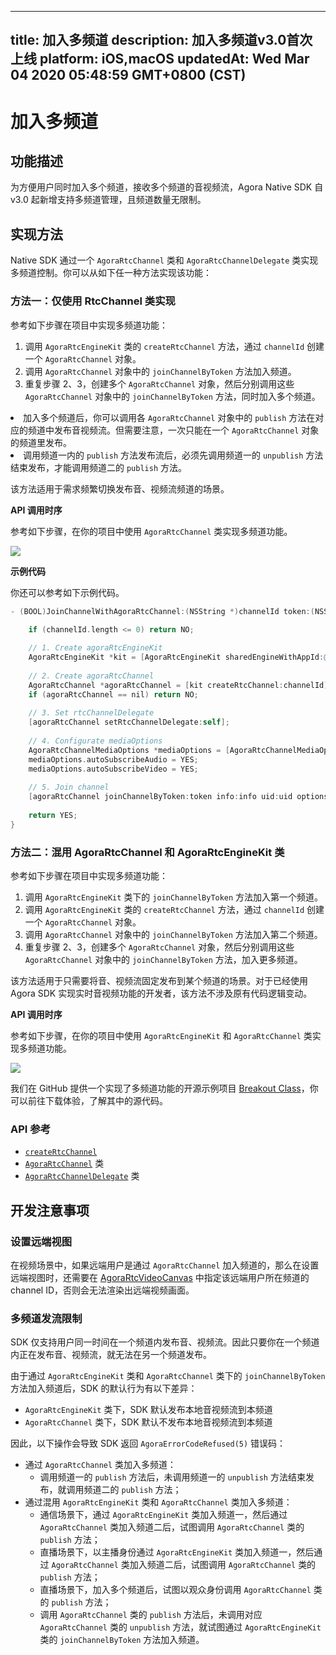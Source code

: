
---
title: 加入多频道
description: 加入多频道v3.0首次上线
platform: iOS,macOS
updatedAt: Wed Mar 04 2020 05:48:59 GMT+0800 (CST)
---
# 加入多频道
## 功能描述

为方便用户同时加入多个频道，接收多个频道的音视频流，Agora Native SDK 自 v3.0 起新增支持多频道管理，且频道数量无限制。

## 实现方法
Native SDK 通过一个 `AgoraRtcChannel` 类和 `AgoraRtcChannelDelegate` 类实现多频道控制。你可以从如下任一种方法实现该功能：

### 方法一：仅使用 RtcChannel 类实现

参考如下步骤在项目中实现多频道功能：

1. 调用 `AgoraRtcEngineKit` 类的 `createRtcChannel` 方法，通过 `channelId` 创建一个 `AgoraRtcChannel` 对象。
2. 调用 `AgoraRtcChannel` 对象中的 `joinChannelByToken` 方法加入频道。
3. 重复步骤 2、3，创建多个 `AgoraRtcChannel` 对象，然后分别调用这些 `AgoraRtcChannel` 对象中的 `joinChannelByToken` 方法，同时加入多个频道。

<div class="alert note">
	<li>加入多个频道后，你可以调用各 <code>AgoraRtcChannel</code> 对象中的 <code>publish</code> 方法在对应的频道中发布音视频流。但需要注意，一次只能在一个 <code>AgoraRtcChannel</code> 对象的频道里发布。
	<li>调用频道一内的 <code>publish</code> 方法发布流后，必须先调用频道一的 <code>unpublish</code> 方法结束发布，才能调用频道二的 <code>publish</code> 方法。</div>

该方法适用于需求频繁切换发布音、视频流频道的场景。

**API 调用时序**

参考如下步骤，在你的项目中使用 `AgoraRtcChannel` 类实现多频道功能。

![](https://web-cdn.agora.io/docs-files/1575879041885)

**示例代码**

你还可以参考如下示例代码。

```Objective-C
- (BOOL)JoinChannelWithAgoraRtcChannel:(NSString *)channelId token:(NSString *)token info:(NSString *)info uid:(NSUInteger)uid {
    
    if (channelId.length <= 0) return NO;

    // 1. Create agoraRtcEngineKit
    AgoraRtcEngineKit *kit = [AgoraRtcEngineKit sharedEngineWithAppId:@"AppId" delegate:self];
    
    // 2. Create agoraRtcChannel
    AgoraRtcChannel *agoraRtcChannel = [kit createRtcChannel:channelId];
    if (agoraRtcChannel == nil) return NO;
    
    // 3. Set rtcChannelDelegate
    [agoraRtcChannel setRtcChannelDelegate:self];
    
    // 4. Configurate mediaOptions
    AgoraRtcChannelMediaOptions *mediaOptions = [AgoraRtcChannelMediaOptions new];
    mediaOptions.autoSubscribeAudio = YES;
    mediaOptions.autoSubscribeVideo = YES;
    
    // 5. Join channel
    [agoraRtcChannel joinChannelByToken:token info:info uid:uid options:mediaOptions];
    
  	return YES;
}
```

### 方法二：混用 AgoraRtcChannel 和 AgoraRtcEngineKit 类

参考如下步骤在项目中实现多频道功能：

1. 调用 `AgoraRtcEngineKit` 类下的 `joinChannelByToken` 方法加入第一个频道。
2. 调用 `AgoraRtcEngineKit` 类的 `createRtcChannel` 方法，通过 `channelId` 创建一个 `AgoraRtcChannel` 对象。
3. 调用 `AgoraRtcChannel` 对象中的 `joinChannelByToken` 方法加入第二个频道。
4. 重复步骤 2、3，创建多个 `AgoraRtcChannel` 对象，然后分别调用这些 `AgoraRtcChannel` 对象中的 `joinChannelByToken` 方法，加入更多频道。

该方法适用于只需要将音、视频流固定发布到某个频道的场景。对于已经使用 Agora SDK 实现实时音视频功能的开发者，该方法不涉及原有代码逻辑变动。

**API 调用时序**

参考如下步骤，在你的项目中使用 `AgoraRtcEngineKit` 和 `AgoraRtcChannel` 类实现多频道功能。

![](https://web-cdn.agora.io/docs-files/1575879666498)

我们在 GitHub 提供一个实现了多频道功能的开源示例项目 [Breakout Class](https://github.com/AgoraIO-Usecase/Breakout-Class/tree/master/breakout-ios)，你可以前往下载体验，了解其中的源代码。

### API 参考

- [`createRtcChannel`](https://docs.agora.io/cn/Video/API%20Reference/oc/v3.0.0/Classes/AgoraRtcEngineKit.html#//api/name/createRtcChannel::)
- [`AgoraRtcChannel`](https://docs.agora.io/cn/Video/API%20Reference/oc/v3.0.0/Classes/AgoraRtcChannel.html) 类
- [`AgoraRtcChannelDelegate`](https://docs.agora.io/cn/Video/API%20Reference/oc/v3.0.0/Protocols/AgoraRtcChannelDelegate.html) 类

## 开发注意事项

### 设置远端视图

在视频场景中，如果远端用户是通过 `AgoraRtcChannel` 加入频道的，那么在设置远端视图时，还需要在 [AgoraRtcVideoCanvas](https://docs.agora.io/cn/Video/API%20Reference/oc/v3.0.0/Classes/AgoraRtcVideoCanvas.html)  中指定该远端用户所在频道的 channel ID，否则会无法渲染出远端视频画面。

### 多频道发流限制

SDK 仅支持用户同一时间在一个频道内发布音、视频流。因此只要你在一个频道内正在发布音、视频流，就无法在另一个频道发布。

由于通过 `AgoraRtcEngineKit` 类和 `AgoraRtcChannel` 类下的 `joinChannelByToken` 方法加入频道后，SDK 的默认行为有以下差异：

- `AgoraRtcEngineKit` 类下，SDK 默认发布本地音视频流到本频道
- `AgoraRtcChannel` 类下，SDK 默认不发布本地音视频流到本频道

因此，以下操作会导致 SDK 返回 `AgoraErrorCodeRefused(5)` 错误码：

- 通过 `AgoraRtcChannel` 类加入多频道：
  - 调用频道一的 `publish` 方法后，未调用频道一的 `unpublish` 方法结束发布，就调用频道二的 `publish` 方法；
- 通过混用 `AgoraRtcEngineKit` 类和 `AgoraRtcChannel` 类加入多频道：
  - 通信场景下，通过 `AgoraRtcEngineKit` 类加入频道一，然后通过 `AgoraRtcChannel` 类加入频道二后，试图调用 `AgoraRtcChannel` 类的 `publish` 方法；
  - 直播场景下，以主播身份通过 `AgoraRtcEngineKit` 类加入频道一，然后通过 `AgoraRtcChannel` 类加入频道二后，试图调用 `AgoraRtcChannel` 类的 `publish` 方法；
  - 直播场景下，加入多个频道后，试图以观众身份调用 `AgoraRtcChannel` 类的 `publish` 方法；
  - 调用 `AgoraRtcChannel` 类的 `publish` 方法后，未调用对应 `AgoraRtcChannel` 类的 `unpublish` 方法，就试图通过 `AgoraRtcEngineKit` 类的 `joinChannelByToken` 方法加入频道。



